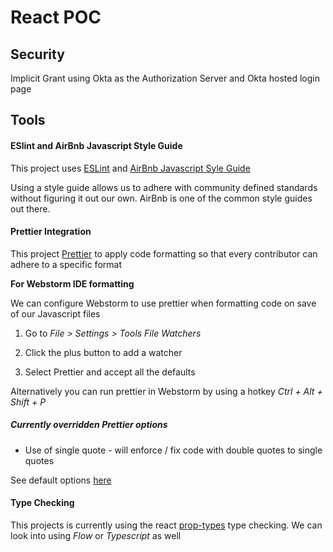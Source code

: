 # React POC



## Security
Implicit Grant using Okta as the Authorization Server and Okta hosted login page

## Tools
#### ESlint and AirBnb Javascript Style Guide 
 This project uses [ESLint](https://eslint.org/) and [AirBnb Javascript Syle Guide](https://github.com/airbnb/javascript)
 
 Using a style guide allows us to adhere with community defined standards without figuring it out our own. AirBnb is one of the common style guides out there.
 
 #### Prettier Integration
 This project [Prettier](https://prettier.io/) to apply code formatting so that every contributor can adhere to a specific format
 
__For Webstorm IDE formatting__ 

We can configure Webstorm to use prettier when formatting code on save of our Javascript files

1. Go to _File > Settings > Tools File Watchers_

2. Click the plus button to add a watcher

3. Select Prettier and accept all the defaults

Alternatively you can run prettier in Webstorm by using a hotkey _Ctrl + Alt + Shift + P_

##### Currently overridden Prettier options

- Use of single quote - will enforce / fix code with double quotes to single quotes

See default options [here](https://prettier.io/docs/en/options.html)

#### Type Checking
This projects is currently using the react [prop-types](https://www.npmjs.com/package/prop-types) type checking. We can look into using _Flow_ or _Typescript_ as well